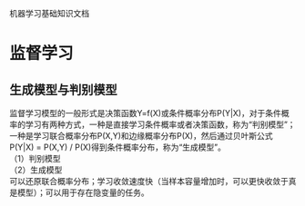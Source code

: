 机器学习基础知识文档

# 监督学习
## 生成模型与判别模型
监督学习模型的一般形式是决策函数Y=f(X)或条件概率分布P(Y|X)，对于条件概率的学习有两种方式，一种是直接学习条件概率或者决策函数，称为“判别模型”；一种是学习联合概率分布P(X,Y)和边缘概率分布P(X)，然后通过贝叶斯公式P(Y|X) = P(X,Y) / P(X)得到条件概率分布，称为“生成模型”。  
（1）判别模型  
（2）生成模型  
  可以还原联合概率分布；学习收敛速度快（当样本容量增加时，可以更快收敛于真是模型）；可以用于存在隐变量的任务。


